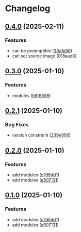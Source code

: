 # Changelog

## [0.4.0](https://github.com/01Joseph-Hwang10/terraform-google-cloud/compare/v0.3.0...v0.4.0) (2025-02-11)


### Features

* can be preemptible ([38a1d58](https://github.com/01Joseph-Hwang10/terraform-google-cloud/commit/38a1d58d15df58ebba7be7909f6bd02c101c0661))
* can set source image ([018aae0](https://github.com/01Joseph-Hwang10/terraform-google-cloud/commit/018aae040cc017d23bc09d127658aaa0b6d6426f))

## [0.3.0](https://github.com/01Joseph-Hwang10/terraform-google-cloud/compare/v0.2.1...v0.3.0) (2025-01-10)


### Features

* modules ([56f6599](https://github.com/01Joseph-Hwang10/terraform-google-cloud/commit/56f65998ce9f7b1f8b6b80bff15c0675c393677e))

## [0.2.1](https://github.com/01Joseph-Hwang10/terraform-google-cloud/compare/v0.2.0...v0.2.1) (2025-01-10)


### Bug Fixes

* version constraint ([239e896](https://github.com/01Joseph-Hwang10/terraform-google-cloud/commit/239e8962d027ce9fc01a06631d5415d01aa8bd58))

## [0.2.0](https://github.com/01Joseph-Hwang10/terraform-google-cloud/compare/v0.1.0...v0.2.0) (2025-01-10)


### Features

* add modules ([c7d6dd1](https://github.com/01Joseph-Hwang10/terraform-google-cloud/commit/c7d6dd1fae05271019d78194747fade539e6c2aa))
* add modules ([e607131](https://github.com/01Joseph-Hwang10/terraform-google-cloud/commit/e607131a8c43f899cce05518ac2704a599a431c7))

## [0.1.0](https://github.com/01Joseph-Hwang10/terraform-google-cloud/compare/terraform-google-cloud-v0.0.1...terraform-google-cloud-v0.1.0) (2025-01-10)


### Features

* add modules ([c7d6dd1](https://github.com/01Joseph-Hwang10/terraform-google-cloud/commit/c7d6dd1fae05271019d78194747fade539e6c2aa))
* add modules ([e607131](https://github.com/01Joseph-Hwang10/terraform-google-cloud/commit/e607131a8c43f899cce05518ac2704a599a431c7))
